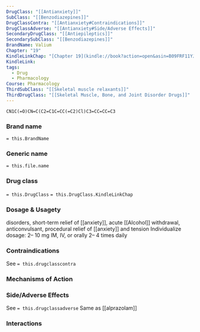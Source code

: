 ```yaml
---
DrugClass: "[[Antianxiety]]"
SubClass: "[[Benzodiazepines]]"
DrugClassContra: "[[Antianxiety#Contraindications]]"
DrugClassAdverse: "[[Antianxiety#Side/Adverse Effects]]"
SecondaryDrugClass: "[[Antiepileptics]]"
SecondarySubClass: "[[Benzodiazepines]]"
BrandName: Valium
Chapter: "19"
KindleLinkChap: "[Chapter 19](kindle://book?action=open&asin=B09FRF11YJ&location=10180)"
KindleLink: 
tags:
  - Drug
  - Pharmacology
Course: Pharmacology
ThirdSubClass: "[[Skeletal muscle relaxants]]"
ThirdDrugClass: "[[Skeletal Muscle, Bone, and Joint Disorder Drugs]]"
---
```

```smiles
CN1C(=O)CN=C(C2=C1C=CC(=C2)Cl)C3=CC=CC=C3
```

### Brand name
`= this.BrandName`
### Generic name
`= this.file.name`
### Drug class 
`= this.DrugClass`
	`= this.DrugClass.KindleLinkChap`

### Dosage & Usagety 
disorders, short-term relief of [[anxiety]], acute [[Alcohol]] withdrawal, anticonvulsant, procedural relief of [[anxiety]] and tension
Individualize dosage: 2– 10 mg IM, IV, or orally 2– 4 times daily
### Contraindications
See `= this.drugclasscontra`

### Mechanisms of Action

### Side/Adverse Effects
See `= this.drugclassadverse`
Same as [[alprazolam]]
### Interactions
